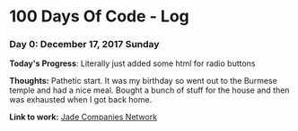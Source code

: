 # 100 Days Of Code - Log

### Day 0: December 17, 2017 Sunday

**Today's Progress**: Literally just added some html for radio buttons

**Thoughts:** Pathetic start. It was my birthday so went out to the Burmese temple and had a nice meal. Bought a bunch of stuff for the house and then was exhausted when I got back home.

**Link to work:** [Jade Companies Network](https://github.com/yanoak/jade-company-network/commit/9ffe3c9bcc3d4a782c2faf971fbc41e5922b89bb)

